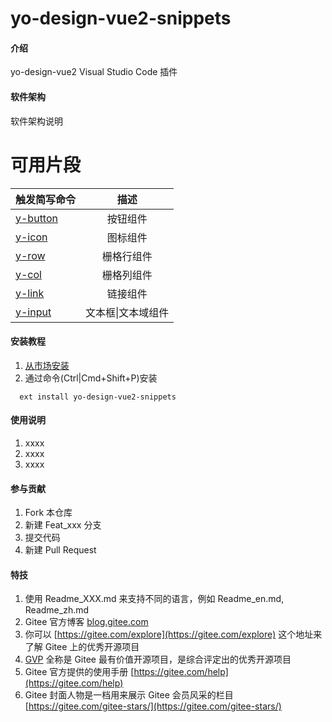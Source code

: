 # yo-design-vue2-snippets

#### 介绍
yo-design-vue2 Visual Studio Code 插件

#### 软件架构
软件架构说明

# 可用片段
触发简写命令|描述
---|:--:
<a href="超链接地址" target="_blank">y-button</a>|按钮组件
<a href="超链接地址" target="_blank">y-icon</a>|图标组件
<a href="超链接地址" target="_blank">y-row</a>|栅格行组件
<a href="超链接地址" target="_blank">y-col</a>|栅格列组件
<a href="超链接地址" target="_blank">y-link</a>|链接组件
<a href="超链接地址" target="_blank">y-input</a>|文本框\|文本域组件

#### 安装教程

1.  <a href="https://marketplace.visualstudio.com/items?itemName=yo-design-vue2-snippets">从市场安装</a>
2.  通过命令(Ctrl|Cmd+Shift+P)安装
```
  ext install yo-design-vue2-snippets
```

#### 使用说明

1.  xxxx
2.  xxxx
3.  xxxx

#### 参与贡献

1.  Fork 本仓库
2.  新建 Feat_xxx 分支
3.  提交代码
4.  新建 Pull Request


#### 特技

1.  使用 Readme\_XXX.md 来支持不同的语言，例如 Readme\_en.md, Readme\_zh.md
2.  Gitee 官方博客 [blog.gitee.com](https://blog.gitee.com)
3.  你可以 [https://gitee.com/explore](https://gitee.com/explore) 这个地址来了解 Gitee 上的优秀开源项目
4.  [GVP](https://gitee.com/gvp) 全称是 Gitee 最有价值开源项目，是综合评定出的优秀开源项目
5.  Gitee 官方提供的使用手册 [https://gitee.com/help](https://gitee.com/help)
6.  Gitee 封面人物是一档用来展示 Gitee 会员风采的栏目 [https://gitee.com/gitee-stars/](https://gitee.com/gitee-stars/)
